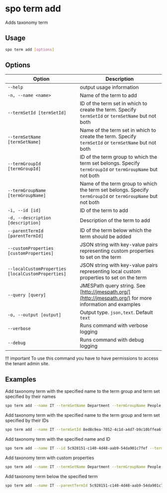 # spo term add

Adds taxonomy term

## Usage

```sh
spo term add [options]
```

## Options

Option|Description
------|-----------
`--help`|output usage information
`-n, --name <name>`|Name of the term to add
`--termSetId [termSetId]`|ID of the term set in which to create the term. Specify `termSetId` or `termSetName` but not both
`--termSetName [termSetName]`|Name of the term set in which to create the term. Specify `termSetId` or `termSetName` but not both
`--termGroupId [termGroupId]`|ID of the term group to which the term set belongs. Specify `termGroupId` or `termGroupName` but not both
`--termGroupName [termGroupName]`|Name of the term group to which the term set belongs. Specify `termGroupId` or `termGroupName` but not both
`-i, --id [id]`|ID of the term to add
`-d, --description [description]`|Description of the term to add
`--parentTermId [parentTermId]`|ID of the term below which the term should be added
`--customProperties [customProperties]`|JSON string with key-value pairs representing custom properties to set on the term
`--localCustomProperties [localCustomProperties]`|JSON string with key-value pairs representing local custom properties to set on the term
`--query [query]`|JMESPath query string. See [http://jmespath.org/](http://jmespath.org/) for more information and examples
`-o, --output [output]`|Output type. `json,text`. Default `text`
`--verbose`|Runs command with verbose logging
`--debug`|Runs command with debug logging

!!! important
    To use this command you have to have permissions to access the tenant admin site.

## Examples

Add taxonomy term with the specified name to the term group and term set specified by their names

```sh
spo term add --name IT --termSetName Department --termGroupName People
```

Add taxonomy term with the specified name to the term group and term set specified by their IDs

```sh
spo term add --name IT --termSetId 8ed8c9ea-7052-4c1d-a4d7-b9c10bffea6f --termGroupId 5c928151-c140-4d48-aab9-54da901c7fef
```

Add taxonomy term with the specified name and ID

```sh
spo term add --name IT --id 5c928151-c140-4d48-aab9-54da901c7fef --termSetName Department --termGroupName People
```

Add taxonomy term with custom properties

```sh
spo term add --name IT --termSetName Department --termGroupName People --customProperties '{"Property": "Value"}'
```

Add taxonomy term below the specified term

```sh
spo term add --name IT --parentTermId 5c928151-c140-4d48-aab9-54da901c7fef --termGroupName People
```
